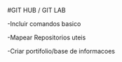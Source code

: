 #GIT HUB / GIT LAB

-Incluir comandos basico

-Mapear Repositorios uteis

-Criar portifolio/base de informacoes

